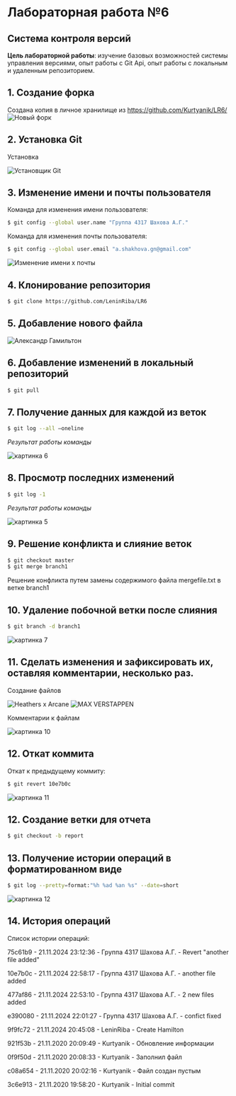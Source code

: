 # Лабораторная работа №6
## Система контроля версий 

**Цель лабораторной работы**: изучение базовых возможностей системы управления версиями, опыт работы с Git Api, опыт работы с локальным и удаленным репозиторием.

## 1. Создание форка
Создана копия в личное хранилище из https://github.com/Kurtyanik/LR6/
![Новый форк](./screens/screen2.jpg)

## 2. Установка Git
Установка

![Установщик Git](./screens/screen1.jpg)

## 3. Изменение имени и почты пользователя
Команда для изменения имени пользователя:

```bash
$ git config --global user.name "Группа 4317 Шахова А.Г."
```
Команда для изменения почты пользователя:

```bash
$ git config --global user.email "a.shakhova.gn@gmail.com"
```
![Изменение имени х почты](./screens/screen3.jpg)

## 4. Клонирование репозитория

```bash
$ git clone https://github.com/LeninRiba/LR6
```

## 5. Добавление нового файла
![Александр Гамильтон](./screens/screen4.jpg)


## 6. Добавление изменений в локальный репозиторий

```bash
$ git pull
```

## 7. Получение данных для каждой из веток

```bash
$ git log --all –oneline
```

*Результат работы команды*

![картинка 6](./screens/screen6.jpg)

## 8. Просмотр последних изменений

```bash
$ git log -1
```

*Результат работы команды*

![картинка 5](./screens/screen5.jpg)

## 9. Решение конфликта и слияние веток

```bash
$ git checkout master
$ git merge branch1
```
Решение конфликта путем замены содержимого файла mergefile.txt в ветке branch1

## 10. Удаление побочной ветки после слияния

```bash
$ git branch -d branch1
```
![картинка 7](./screens/screen7.jpg)

## 11. Сделать изменения и зафиксировать их, оставляя комментарии, несколько раз.
Создание файлов

![Heathers x Arcane](./screens/screen8.jpg)
![MAX VERSTAPPEN](./screens/screen9.jpg)

Комментарии к файлам

![картинка 10](./screens/screen10.jpg)

## 12. Откат коммита
Откат к предыдущему коммиту:

```bash
$ git revert 10e7b0c
```
![картинка 11](./screens/screen11.jpg)

## 12. Создание ветки для отчета

```bash
$ git checkout -b report
```

## 13. Получение истории операций в форматированном виде

```bash
$ git log --pretty=format:"%h %ad %an %s" --date=short
```
![картинка 12](./screens/screen12.jpg)

## 14. История операций
Список истории операций:

75c61b9 - 21.11.2024 23:12:36 - Группа 4317 Шахова А.Г. - Revert "another file added"

10e7b0c - 21.11.2024 22:58:17 - Группа 4317 Шахова А.Г. - another file added

477af86 - 21.11.2024 22:53:10 - Группа 4317 Шахова А.Г. - 2 new files added

e390080 - 21.11.2024 22:01:27 - Группа 4317 Шахова А.Г. - confict fixed

9f9fc72 - 21.11.2024 20:45:08 - LeninRiba - Create Hamilton

921f53b - 21.11.2020 20:09:49 - Kurtyanik - Обновление информации

0f9f50d - 21.11.2020 20:08:33 - Kurtyanik - Заполнил файл

c08a654 - 21.11.2020 20:02:16 - Kurtyanik - Файл создан пустым

3c6e913 - 21.11.2020 19:58:20 - Kurtyanik - Initial commit
